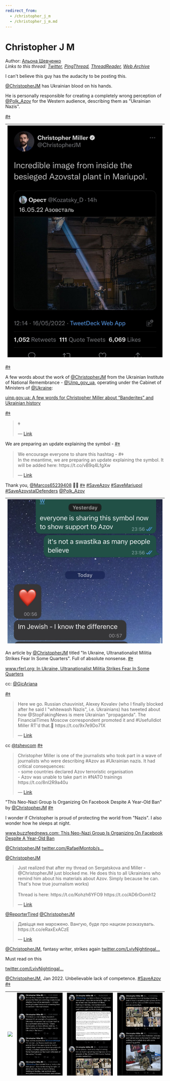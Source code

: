 ```yaml
---
redirect_from:
  - /christopher_j_m
  - /christopher_j_m.md
---
```

# Christopher J M

Author: [Альона Шевченко](https://twitter.com/cryptodrftng)  
*Links to this thread: [Twitter](https://twitter.com/cryptodrftng/status/1526353509356011520), [PingThread](https://pingthread.com/thread/1526353509356011520), [ThreadReader](https://threadreaderapp.com/thread/1526353509356011520.html), [Web Archive](https://web.archive.org/web/*/https://twitter.com/cryptodrftng/status/1526353509356011520)*

I can't believe this guy has the audacity to be posting this.

[@ChristopherJM](https://twitter.com/ChristopherJM) has Ukrainian blood on his hands. 

He is personally responsible for creating a completely wrong perception of [@Polk_Azov](https://twitter.com/Polk_Azov) for the Western audience, describing them as "Ukrainian Nazis".

[#ꑭ](https://twitter.com/hashtag/%EA%91%AD)

| [![](/media/1560671494950506496/3_1526353504209719297.jpg)](/media/1560671494950506496/3_1526353504209719297.jpg) |
| :-: |

[#ꑭ](https://twitter.com/hashtag/%EA%91%AD)

A few words about the work of [@ChristopherJM](https://twitter.com/ChristopherJM) from the Ukrainian Institute of National Remembrance - [@Uinp_gov_ua](https://twitter.com/Uinp_gov_ua), operating under the Cabinet of Ministers of [@Ukraine](https://twitter.com/Ukraine):

[uinp.gov.ua: A few words for Christopher Miller about “Banderites” and Ukrainian history](https://uinp.gov.ua/pres-centr/novyny/a-few-words-for-christopher-miller-about-banderites-and-ukrainian-history)

[#ꑭ](https://twitter.com/hashtag/%EA%91%AD)



<blockquote class="twitter-tweet">
    <p lang="en" dir="ltr">
    ꑭ<br />
    </p>
    &mdash; <a href="https://twitter.com/Ukraine_DAO/status/1526313314120257538">Link</a>
</blockquote>

We are preparing an update explaining the symbol -  [#ꑭ](https://twitter.com/hashtag/%EA%91%AD)



<blockquote class="twitter-tweet">
    <p lang="en" dir="ltr">
    We encourage everyone to share this hashtag - #ꑭ<br />
    In the meantime, we are preparing an update explaining the symbol. It will be added here: https://t.co/vB9q4LfgXw<br />
    </p>
    &mdash; <a href="https://twitter.com/Ukraine_DAO/status/1526317729241866241">Link</a>
</blockquote>

Thank you, [@Marcos65239408](https://twitter.com/Marcos65239408) 💙💛 [#ꑭ](https://twitter.com/hashtag/%EA%91%AD) [#SaveAzov](https://twitter.com/hashtag/SaveAzov) [#SaveMariupol](https://twitter.com/hashtag/SaveMariupol) [#SaveAzovstalDefenders](https://twitter.com/hashtag/SaveAzovstalDefenders) [@Polk_Azov](https://twitter.com/Polk_Azov)

| [![](/media/1560671494950506496/3_1526359022537953282.jpg)](/media/1560671494950506496/3_1526359022537953282.jpg) |
| :-: |

An article by [@ChristopherJM](https://twitter.com/ChristopherJM) titled "In Ukraine, Ultranationalist Militia Strikes Fear In Some Quarters". Full of absolute nonsense. [#ꑭ](https://twitter.com/hashtag/%EA%91%AD) 

[www.rferl.org: In Ukraine, Ultranationalist Militia Strikes Fear In Some Quarters](https://www.rferl.org/amp/ukraine-azov-right-wing-militia-to-patrol-kyiv/29008036.html)

cc: [@GicAriana](https://twitter.com/GicAriana) 

[#ꑭ](https://twitter.com/hashtag/%EA%91%AD)

<blockquote class="twitter-tweet">
    <p lang="en" dir="ltr">
    Here we go. Russian chauvinist, Alexey Kovalev (who I finally blocked after he said I &#34;whitewash Nazis&#34;, i.e. Ukrainians) has tweeted about how @StopFakingNews is mere Ukrainian &#34;propaganda&#34;. The FinancialTimes Moscow correspondent promoted it and #UsefulIdiot Miller RT&#39;d that.🤔 https://t.co/9x7e9Do71X<br />
    </p>
    &mdash; <a href="https://twitter.com/GicAriana/status/1117924976189956096">Link</a>
</blockquote>

cc [@tshevcom](https://twitter.com/tshevcom) [#ꑭ](https://twitter.com/hashtag/%EA%91%AD)

<blockquote class="twitter-tweet">
    <p lang="en" dir="ltr">
    Christopher Miller is one of the journalists who took part in a wave of journalists who were describing #Azov as #Ukrainian nazis. It had critical consequences:<br />
    - some countries declared Azov terroristic organisation<br />
    - Azov was unable to take part in #NATO trainings https://t.co/8nI2R9a40u<br />
    </p>
    &mdash; <a href="https://twitter.com/tshevcom/status/1523346847875538945">Link</a>
</blockquote>

"This Neo-Nazi Group Is Organizing On Facebook Despite A Year-Old Ban" by [@ChristopherJM](https://twitter.com/ChristopherJM)  [#ꑭ](https://twitter.com/hashtag/%EA%91%AD)

I wonder if Christopher is proud of protecting the world from "Nazis". I also wonder how he sleeps at night.

[www.buzzfeednews.com: This Neo-Nazi Group Is Organizing On Facebook Despite A Year-Old Ban](https://www.buzzfeednews.com/article/christopherm51/neo-nazi-group-facebook)

[@ChristopherJM](https://twitter.com/ChristopherJM) [twitter.com/RafaelMontob/s…](https://twitter.com/RafaelMontob/status/1533595769411731457)

[@ChristopherJM](https://twitter.com/ChristopherJM) 



<blockquote class="twitter-tweet">
    <p lang="en" dir="ltr">
    Just realized that after my thread on Sergatskova and Miller - @ChristopherJM just blocked me. He does this to all Ukrainians who remind him about his materials about Azov. Simply because he can. That&#39;s how true journalism works)<br />
    <br />
    Thread is here: https://t.co/Kohzh6YFO9 https://t.co/AD6rDomh12<br />
    </p>
    &mdash; <a href="https://twitter.com/stsx92/status/1533799148998254594">Link</a>
</blockquote>

[@ReporterTired](https://twitter.com/ReporterTired) [@ChristopherJM](https://twitter.com/ChristopherJM)

<blockquote class="twitter-tweet">
    <p lang="en" dir="ltr">
    Дивіцця яке марожено. Вангую, буде про нацизм розказувать. https://t.co/eRaxExACzE<br />
    </p>
    &mdash; <a href="https://twitter.com/ReporterTired/status/1539219047816077313">Link</a>
</blockquote>

[@ChristopherJM](https://twitter.com/ChristopherJM), fantasy writer, strikes again 
 [twitter.com/LvivNightingal…](https://twitter.com/LvivNightingale/status/1544416737894039563?s=20&t=HyslXsofQZUWo2FI8GcSAQ)

Must read on this

[twitter.com/LvivNightingal…](https://twitter.com/LvivNightingale/status/1544054858675789824?s=20&t=HyslXsofQZUWo2FI8GcSAQ)

[@ChristopherJM](https://twitter.com/ChristopherJM), Jan 2022. Unbelievable lack of competence. [#SaveAzov](https://twitter.com/hashtag/SaveAzov) [#ꑭ](https://twitter.com/hashtag/%EA%91%AD)

| [![](/media/1560671494950506496/3_1560671486704238592.jpg)](/media/1560671494950506496/3_1560671486704238592.jpg) | [![](/media/1560671494950506496/3_1560671486670786562.jpg)](/media/1560671494950506496/3_1560671486670786562.jpg) | [![](/media/1560671494950506496/3_1560671486670737414.jpg)](/media/1560671494950506496/3_1560671486670737414.jpg) | [![](/media/1560671494950506496/3_1560671486712717312.jpg)](/media/1560671494950506496/3_1560671486712717312.jpg) |
| :-: | :-: | :-: | :-: |
